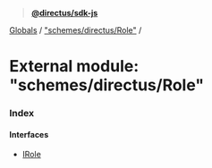 > **[@directus/sdk-js](../README.md)**

[Globals](../README.md) / ["schemes/directus/Role"](_schemes_directus_role_.md) /

# External module: "schemes/directus/Role"

### Index

#### Interfaces

* [IRole](../interfaces/_schemes_directus_role_.irole.md)